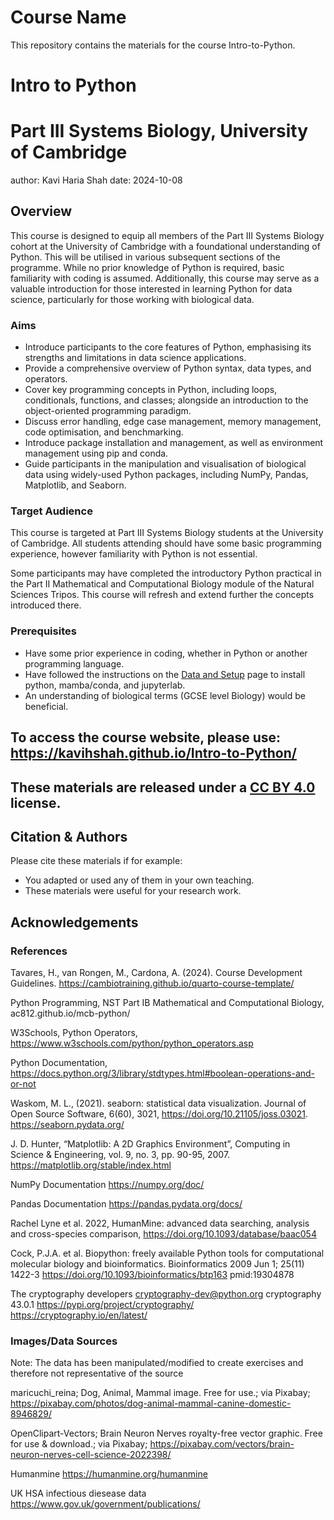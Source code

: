 # Course Name

This repository contains the materials for the course Intro-to-Python.

# Intro to Python
# Part III Systems Biology, University of Cambridge
author: Kavi Haria Shah
date: 2024-10-08

## Overview 

This course is designed to equip all members of the Part III Systems Biology cohort at the University of Cambridge with a foundational understanding of Python. This will be utilised in various subsequent sections of the programme. While no prior knowledge of Python is required, basic familiarity with coding is assumed. Additionally, this course may serve as a valuable introduction for those interested in learning Python for data science, particularly for those working with biological data. 

### Aims

- Introduce participants to the core features of Python, emphasising its strengths and limitations in data science applications.
- Provide a comprehensive overview of Python syntax, data types, and operators.
- Cover key programming concepts in Python, including loops, conditionals, functions, and classes; alongside an introduction to the object-oriented programming paradigm.
- Discuss error handling, edge case management, memory management, code optimisation, and benchmarking.
- Introduce package installation and management, as well as environment management using pip and conda.
- Guide participants in the manipulation and visualisation of biological data using widely-used Python packages, including NumPy, Pandas, Matplotlib, and Seaborn.

### Target Audience

This course is targeted at Part III Systems Biology students at the University of Cambridge. All students attending should have some basic programming experience, however familiarity with Python is not essential.

Some participants may have completed the introductory Python practical in the Part II Mathematical and Computational Biology module of the Natural Sciences Tripos. This course will refresh and extend further the concepts introduced there. 

### Prerequisites

- Have some prior experience in coding, whether in Python or another programming language.
- Have followed the instructions on the [Data and Setup](https://kavihshah.github.io/Intro-to-Python/setup.html) page to install python, mamba/conda, and jupyterlab.
- An understanding of biological terms (GCSE level Biology) would be beneficial.


<!-- **Course Developers**: see our [guidelines page](https://cambiotraining.github.io/quarto-course-template/materials.html) if contributing materials.
-->
## To access the course website, please use: https://kavihshah.github.io/Intro-to-Python/


## These materials are released under a [CC BY 4.0](LICENSE.md) license.


## Citation & Authors

Please cite these materials if for example:

- You adapted or used any of them in your own teaching.
- These materials were useful for your research work.

<!--

{{< citation CITATION.cff >}}

-->


## Acknowledgements

### References

Tavares, H., van Rongen, M., Cardona, A. (2024). Course Development Guidelines. https://cambiotraining.github.io/quarto-course-template/

Python Programming, NST Part IB Mathematical and Computational Biology, ac812.github.io/mcb-python/

W3Schools, Python Operators, https://www.w3schools.com/python/python_operators.asp 

Python Documentation, https://docs.python.org/3/library/stdtypes.html#boolean-operations-and-or-not

Waskom, M. L., (2021). seaborn: statistical data visualization. Journal of Open Source Software, 6(60), 3021, https://doi.org/10.21105/joss.03021. https://seaborn.pydata.org/

J. D. Hunter, “Matplotlib: A 2D Graphics Environment”, Computing in Science & Engineering, vol. 9, no. 3, pp. 90-95, 2007. https://matplotlib.org/stable/index.html

NumPy Documentation https://numpy.org/doc/

Pandas Documentation https://pandas.pydata.org/docs/

Rachel Lyne et al. 2022, HumanMine: advanced data searching, analysis and cross-species comparison, https://doi.org/10.1093/database/baac054

Cock, P.J.A. et al. Biopython: freely available Python tools for computational molecular biology and bioinformatics. Bioinformatics 2009 Jun 1; 25(11) 1422-3 https://doi.org/10.1093/bioinformatics/btp163 pmid:19304878

The cryptography developers <cryptography-dev@python.org> cryptography 43.0.1 https://pypi.org/project/cryptography/ https://cryptography.io/en/latest/

### Images/Data Sources
Note: The data has been manipulated/modified to create exercises and therefore not representative of the source

maricuchi_reina; Dog, Animal, Mammal image. Free for use.; via Pixabay; https://pixabay.com/photos/dog-animal-mammal-canine-domestic-8946829/

OpenClipart-Vectors; Brain Neuron Nerves royalty-free vector graphic. Free for use & download.; via Pixabay; https://pixabay.com/vectors/brain-neuron-nerves-cell-science-2022398/

Humanmine https://humanmine.org/humanmine

UK HSA infectious diesease data https://www.gov.uk/government/publications/


